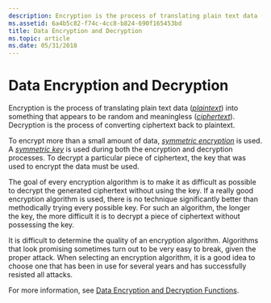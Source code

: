 ```yaml
---
description: Encryption is the process of translating plain text data (plaintext) into something that appears to be random and meaningless (ciphertext). Decryption is the process of converting ciphertext back to plaintext.
ms.assetid: 6a4b5c82-f74c-4cc8-b824-690f165453bd
title: Data Encryption and Decryption
ms.topic: article
ms.date: 05/31/2018
---
```


# Data Encryption and Decryption

Encryption is the process of translating plain text data ([*plaintext*](../secgloss/p-gly.md)) into something that appears to be random and meaningless ([*ciphertext*](../secgloss/c-gly.md)). Decryption is the process of converting ciphertext back to plaintext.

To encrypt more than a small amount of data, [*symmetric encryption*](../secgloss/s-gly.md) is used. A [*symmetric key*](../secgloss/s-gly.md) is used during both the encryption and decryption processes. To decrypt a particular piece of ciphertext, the key that was used to encrypt the data must be used.

The goal of every encryption algorithm is to make it as difficult as possible to decrypt the generated ciphertext without using the key. If a really good encryption algorithm is used, there is no technique significantly better than methodically trying every possible key. For such an algorithm, the longer the key, the more difficult it is to decrypt a piece of ciphertext without possessing the key.

It is difficult to determine the quality of an encryption algorithm. Algorithms that look promising sometimes turn out to be very easy to break, given the proper attack. When selecting an encryption algorithm, it is a good idea to choose one that has been in use for several years and has successfully resisted all attacks.

For more information, see [Data Encryption and Decryption Functions](cryptography-functions.md).

 

 
